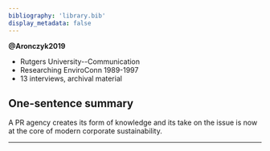 ```yaml
---
bibliography: 'library.bib'
display_metadata: false
---
```

**@Aronczyk2019**

* Rutgers University--Communication
* Researching EnviroConn 1989-1997
* 13 interviews, archival material

## One-sentence summary

A PR agency creates its form of knowledge and its take on the issue is now at the core of modern corporate sustainability.

---